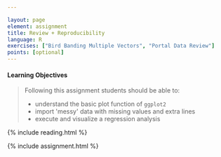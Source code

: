 ```yaml
---

layout: page
element: assignment
title: Review + Reproducibility
language: R
exercises: ["Bird Banding Multiple Vectors", "Portal Data Review"]
points: [optional]
---
```


#### Learning Objectives

> Following this assignment students should be able to:
>
> - understand the basic plot function of `ggplot2`
> - import 'messy' data with missing values and extra lines
> - execute and visualize a regression analysis

{% include reading.html %}

{% include assignment.html %}
